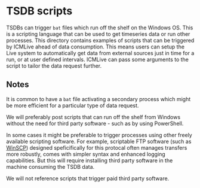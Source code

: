 # TSDB scripts
TSDBs can trigger `bat` files which run off the shelf on the Windows OS. This is a scripting language that can be used to get timeseries data or run other processes. 
This directory contains examples of scripts that can be triggered by ICMLive ahead of data consumption. This means users can setup the Live system to automatically get data from external sources just in time for a run, or at user defined intervals. ICMLive can pass some arguments to the script to tailor the data request further.

## Notes
It is common to have a `bat` file activating a secondary process which might be more efficient for a particular type of data request.

We will preferably post scripts that can run off the shelf from Windows without the need for third party software - such as by using PowerShell. 

In some cases it might be preferable to trigger processes using other freely available scripting software. For example, scriptable FTP software (such as [WinSCP](https://winscp.net/eng/index.php)) designed speficifically for this protocal often manages transfers more robustly, comes with simpler syntax and enhanced logging capabilities. But this will require installing third party software in the machine consuming the TSDB data.

We will not reference scripts that trigger paid third party software.